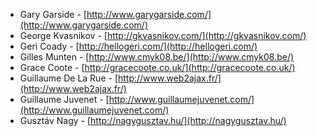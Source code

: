  * Gary Garside - [http://www.garygarside.com/](http://www.garygarside.com/)
 * George Kvasnikov - [http://gkvasnikov.com/](http://gkvasnikov.com/)
 * Geri Coady - [http://hellogeri.com/](http://hellogeri.com/)
 * Gilles Munten - [http://www.cmyk08.be/](http://www.cmyk08.be/)
 * Grace Coote - [http://gracecoote.co.uk/](http://gracecoote.co.uk/)
 * Guillaume De La Rue - [http://www.web2ajax.fr/](http://www.web2ajax.fr/)
 * Guillaume Juvenet - [http://www.guillaumejuvenet.com/](http://www.guillaumejuvenet.com/)
 * Gusztáv Nagy - [http://nagygusztav.hu/](http://nagygusztav.hu/)
